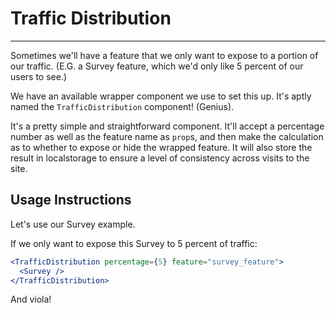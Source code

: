 # Traffic Distribution
***

Sometimes we'll have a feature that we only want to expose to a portion of our traffic. (E.G. a Survey feature, which we'd only like 5 percent of our users to see.)

We have an available wrapper component we use to set this up. It's aptly named the `TrafficDistribution` component! (Genius).

It's a pretty simple and straightforward component. It'll accept a percentage number as well as the feature name as `prop`s, and then make the calculation as to whether to expose or hide the wrapped feature. It will also store the result in localstorage to ensure a level of consistency across visits to the site.

## Usage Instructions

Let's use our Survey example.

If we only want to expose this Survey to 5 percent of traffic:

```jsx
<TrafficDistribution percentage={5} feature="survey_feature">
  <Survey />
</TrafficDistribution>
```

And viola! 


